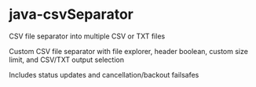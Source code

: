 # java-csvSeparator
CSV file separator into multiple CSV or TXT files

Custom CSV file separator with file explorer, header boolean, custom size limit, and CSV/TXT output selection

Includes status updates and cancellation/backout failsafes
